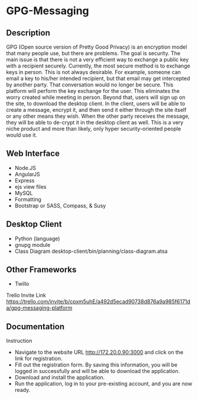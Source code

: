 # GPG-Messaging


## Description
GPG (Open source version of Pretty Good Privacy) is an encryption model that many people use, but there are problems. The goal is security. The main issue is that there is not a very efficient way to exchange a public key with a recipient securely. Currently, the most secure method is to exchange keys in person. This is not always desirable. For example, someone can email a key to his/her intended recipient, but that email may get intercepted by another party. That conversation would no longer be secure. This platform will perform the key exchange for the user. This eliminates the worry created while meeting in person. Beyond that, users will sign up on the site, to download the desktop client. In the client, users will be able to create a message, encrypt it, and then send it either through the site itself or any other means they wish. When the other party receives the message, they will be able to de-crypt it in the desktop client as well. This is a very niche product and more than likely, only hyper security-oriented people would use it.           

## Web Interface
* Node.JS
* AngularJS		   
* Express
 * ejs view files
* MySQL		
* Formatting
 * Bootstrap	or SASS, Compass, & Susy

## Desktop Client
* Python	(language)
 * gnupg module
 * Class Diagram desktop-client/bin/planning/class-diagram.atsa

## Other Frameworks
* Twillo

Trello Invite Link
https://trello.com/invite/b/cpxm5uhE/a492d5ecad90738d876a9a985f6171da/gpg-messaging-platform

## Documentation
Instruction
* Navigate to the website URL http://172.20.0.90:3000 and click on the link for registration. 
* Fill out the registration form. By saving this information, you will be logged in successfully and will be able to download the application. 
* Download and install the application.
* Run the application, log in to your pre-existing account, and you are now ready.

